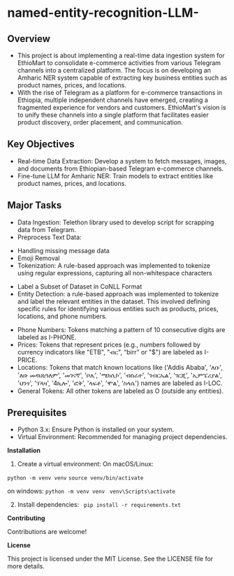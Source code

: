 # named-entity-recognition-LLM-

## Overview
* This project is about implementing a real-time data ingestion system for EthioMart to consolidate e-commerce activities from various Telegram channels into a centralized platform. The focus is on developing an Amharic NER system capable of extracting key business entities such as product names, prices, and locations.
* With the rise of Telegram as a platform for e-commerce transactions in Ethiopia, multiple independent channels have emerged, creating a fragmented experience for vendors and customers. EthioMart's vision is to unify these channels into a single platform that facilitates easier product discovery, order placement, and communication.

## Key Objectives
* Real-time Data Extraction: Develop a system to fetch messages, images, and documents from Ethiopian-based Telegram e-commerce channels.
* Fine-tune LLM for Amharic NER: Train models to extract entities like product names, prices, and locations.

## Major Tasks
* Data Ingestion: Telethon library used to develop script for scrapping data from Telegram.
* Preprocess Text Data:
- Handling missing message data
- Emoji Removal
- Tokenization: A rule-based approach was implemented to tokenize using regular expressions, capturing all non-whitespace characters
* Label a Subset of Dataset in CoNLL Format
* Entity Detection: a rule-based approach was implemented to tokenize and label the relevant entities in the dataset. This involved defining specific rules for identifying various entities such as products, prices, locations, and phone numbers.
- Phone Numbers: Tokens matching a pattern of 10 consecutive digits are labeled as I-PHONE.
- Prices: Tokens that represent prices (e.g., numbers followed by currency indicators like "ETB", "ብር", “birr” or "$") are labeled as I-PRICE.
- Locations: Tokens that match known locations like ('Addis Ababa', 'ለቡ', 'ለቡ መዳህኒዓለም', 'መገናኛ', 'ቦሌ', 'ሜክሲኮ', 'ብስራተ', 'ገብርኤል', 'ገርጂ', 'ኢምፔሪያል', 'ህንፃ', 'ፕላዛ', '4ኪሎ', 'ፎቅ', 'ላፍቶ', 'ሞል', 'ስላሴ')  names are labeled as I-LOC.
- General Tokens: All other tokens are labeled as O (outside any entities).

## Prerequisites
* Python 3.x: Ensure Python is installed on your system.
* Virtual Environment: Recommended for managing project dependencies.

**Installation**

1. Create a virtual environment:
On macOS/Linux:

```python -m venv venv```
```source venv/bin/activate```

on windows:
```python -m venv venv ```
```venv\Scripts\activate ```

2. Install dependencies:
``` pip install -r requirements.txt```


**Contributing**

Contributions are welcome!

**License**

This project is licensed under the MIT License. See the LICENSE file for more details.
